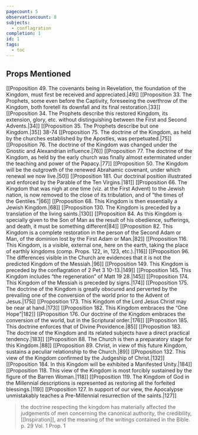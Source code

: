 ```yaml
---
pagecount: 5
observationcount: 8
subjects:
  - conflagration
completion: 1
id: 1
tags:
  - toc
---
```

## Props Mentioned
[[Proposition 49. The covenants being in Revelation, the foundation of the Kingdom, must first be received and appreciated.|49]] [[Proposition 33. The Prophets, some even before the Captivity, foreseeing the overthrow of the Kingdom, both foretell its downfall and its final restoration.|33]] [[Proposition 34. The Prophets describe this restored Kingdom, its extension, glory, etc. without distinguishing between the First and Second Advents.|34]] [[Proposition 35. The Prophets describe but one Kingdom.|35]] 38-74 [[Proposition 75. The doctrine of the Kingdom, as held by the churches established by the Apostles, was perpetuated.|75]] [[Proposition 76. The doctrine of the Kingdom was changed under the Gnostic and Alexandrian influence.|76]] [[Proposition 77. The doctrine of the Kingdom, as held by the early church was finally almost exterminated under the teaching and power of the Papacy.|77]] [[Proposition 50. The Kingdom will be the outgrowth of the renewed Abrahamic covenant, under which renewal we now live.|50]] [[Proposition 181. Our doctrinal position illustrated and enforced by the Parable of the Ten Virgins.|181]] [[Proposition 66. The Kingdom that was nigh at one time (viz.  at the First Advent) to the Jewish nation, is now removed to the close of its tribulation, and of “the times of the Gentiles.”|66]] [[Proposition 68. This Kingdom is then essentially a Jewish Kingdom.|68]] [[Proposition 130. The Kingdom is preceded by a translation of the living saints.|130]] [[Proposition 84. As this Kingdom is specially given to the Son of Man as the result of his obedience, sufferings, and death, it must be something different|84]] [[Proposition 82. This Kingdom is a complete restoration in the person of the Second Adam or Man, of the dominion lost by the First Adam or Man.|82]] [[Proposition 116. This Kingdom, is a visible, external one, here on the earth, taking the place of earthly kingdoms (comp. Props. 122, in, 123, etc.).|116]] [[Proposition 96. The differences visible in the Church are evidences that it is not the predicted Kingdom of the Messiah.|96]] [[Proposition 149. This Kingdom is preceded by the conflagration of 2 Pet 3 10-13.|149]] [[Proposition 145. This Kingdom includes “the regeneration” of Matt 19 28.|145]] [[Proposition 174. This Kingdom of the Messiah is preceded by signs.|174]] [[Proposition 175. The doctrine of the Kingdom is greatly obscured and perverted by the prevailing one of the conversion of the world prior to the Advent of Jesus.|175]] [[Proposition 173. This Kingdom of the Lord Jesus Christ may be near at hand.|173]] [[Proposition 182. This Kingdom embraces the “One Hope”|182]] [[Proposition 176. Our doctrine of the Kingdom embraces the conversion of the world, but in the Scriptural order.|176]] [[Proposition 185. This doctrine enforces that of Divine Providence.|85]] [[Proposition 183. The doctrine of the Kingdom and its related subjects have a direct practical tendency.|183]]  [[Proposition 88. The Church is then a preparatory stage for this Kingdom.|88]] [[Proposition 89. Christ, in view of this future Kingdom, sustains a peculiar relationship to the Church.|89]] [[Proposition 132. This view of the Kingdom confirmed by the Judgeship of Christ.|132]] [[Proposition 184. In this Kingdom will be exhibited a Manifested Unity.|184]] [[Proposition 118. This view of the Kingdom is most forcibly sustained by the figure of the Barren Woman.|118]] [[Proposition 119. The Kingdom of God in the Millennial descriptions is represented as restoring all the forfeited blessings.|119]] [[Proposition 127. In support of our view, the Apocalypse unmistakably teaches a Pre-Millennial resurrection of the saints.|127]]


> the doctrine respecting the kingdom has materially affected the judgements of men concerning the canonical authority, the credibility, [[Inspiration]], and the meaning of the writings contained in the Bible.
> p. 29 Vol. 1 Prop. 1

